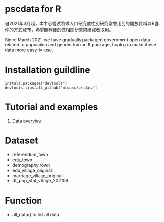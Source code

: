 # pscdata for R

自2021年3月起，本中心嘗試將做人口研究或性別研究常會用到的開放資料以R套件的方式發布，希望能夠便於做相關研究的研究者取用。

Since March 2021, we have gradually packaged government open data related to population and gender into an R package, hoping to make these data more easy-to-use.

# Installation guildline
```
install.packages("devtools")
devtools::install_github("ntupsc/pscdata")
```

# Tutorial and examples
1. [Data overview](http://htmlpreview.github.io/?https://github.com/ntupsc/pscdata/blob/master/html/tutorial.html)

# Dataset
- referendum_town
- edu_town
- demography_town
- edu_village_original
- marriage_village_original
- df_pop_stat_village_202106

# Function
- all_data() to list all data
